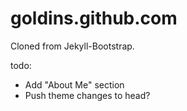 # goldins.github.com

Cloned from Jekyll-Bootstrap.

todo: 
- Add "About Me" section
- Push theme changes to head?
